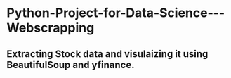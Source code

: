 # Python-Project-for-Data-Science---Webscrapping
## Extracting Stock data and visulaizing it using BeautifulSoup and yfinance.

